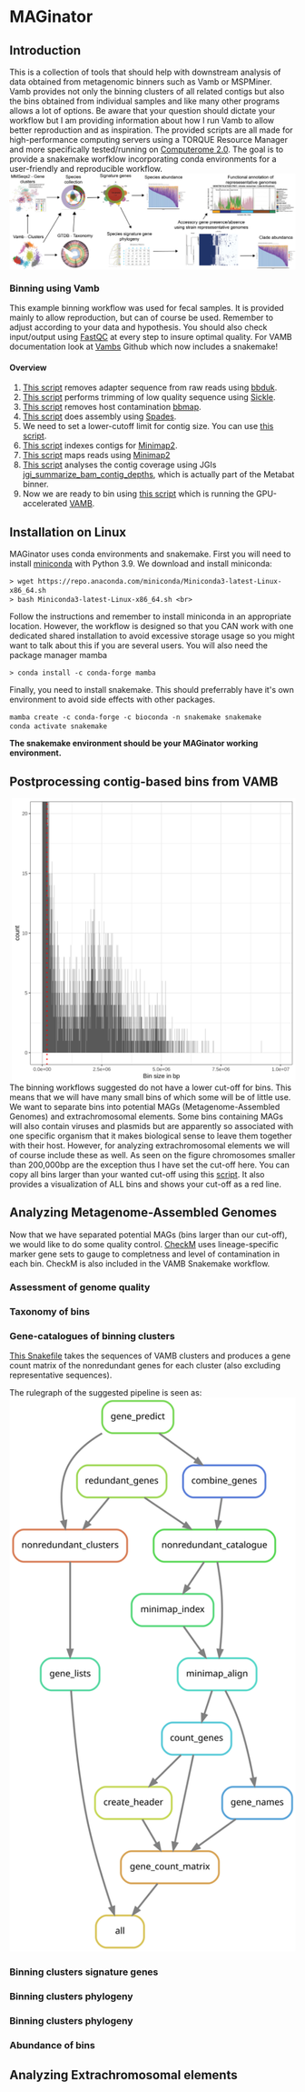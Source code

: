 # MAGinator
## Introduction
This is a collection of tools that should help with downstream analysis of data obtained from metagenomic binners such as Vamb or MSPMiner.
Vamb provides not only the binning clusters of all related contigs but also the bins obtained from individual samples and like many other programs allows a lot of options. Be aware that your question should dictate your workflow but I am providing information about how I run Vamb to allow better reproduction and as inspiration.
The provided scripts are all made for high-performance computing servers using a TORQUE Resource Manager and more specifically tested/running on [Computerome 2.0](https://www.computerome.dk/display/C2W/Computerome+2.0). The goal is to provide a snakemake worfklow incorporating conda environments for a user-friendly and reproducible workflow.
<img align="center" src="https://github.com/DTU-Metagenomics/MAGinator/blob/gh-pages/MAGinator_workflow.png?raw=true" width="1000">
### Binning using Vamb
This example binning workflow was used for fecal samples. It is provided mainly to allow reproduction, but can of course be used. Remember to adjust according to your data and hypothesis. You should also check input/output using [FastQC](https://github.com/s-andrews/FastQC) at every step to insure optimal quality. For VAMB documentation look at [Vambs](https://github.com/RasmussenLab/vamb) Github which now includes a snakemake! <br>
#### Overview
1. [This script](https://github.com/DTU-Metagenomics/MAGinator/blob/main/Scripts/qsub_bbduk_KTrim.sh) removes adapter sequence from raw reads using [bbduk](https://jgi.doe.gov/data-and-tools/bbtools/bb-tools-user-guide/).
2. [This script](https://github.com/DTU-Metagenomics/MAGinator/blob/main/Scripts/qsub_sickle.sh) performs trimming of low quality sequence using [Sickle](https://github.com/najoshi/sickle).
3. [This script](https://github.com/DTU-Metagenomics/MAGinator/blob/main/Scripts/qsub_bbmap_Decon.sh) removes host contamination [bbmap](https://jgi.doe.gov/data-and-tools/bbtools/bb-tools-user-guide/).
4. [This script](https://github.com/DTU-Metagenomics/MAGinator/blob/main/Scripts/qsub_spades.sh) does assembly using [Spades](https://github.com/ablab/spades).
5. We need to set a lower-cutoff limit for contig size. You can use [this script](https://github.com/DTU-Metagenomics/MAGinator/blob/main/Scripts/qsub_batch_fasta_select.sh).
6. [This script](https://github.com/DTU-Metagenomics/MAGinator/blob/main/Scripts/qsub_minimap2_index.sh) indexes contigs for [Minimap2](https://github.com/lh3/minimap2).
7. [This script](https://github.com/DTU-Metagenomics/MAGinator/blob/main/Scripts/qsub_minimap2_align.sh) maps reads using [Minimap2](https://github.com/lh3/minimap2)
8. [This script](https://github.com/DTU-Metagenomics/MAGinator/blob/main/Scripts/qsub_fasta_coverage.sh) analyses the contig coverage using JGIs [jgi_summarize_bam_contig_depths](https://bitbucket.org/berkeleylab/metabat/src/master/), which is actually part of the Metabat binner.
9. Now we are ready to bin using [this script](https://github.com/DTU-Metagenomics/MAGinator/blob/main/Scripts/qsub_vamb_bin.sh) which is running the GPU-accelerated [VAMB](https://github.com/RasmussenLab/vamb).
## Installation on Linux
MAGinator uses conda environments and snakemake. First you will need to install [miniconda](https://docs.conda.io/en/latest/miniconda.html) with Python 3.9. We download and install miniconda:
```
> wget https://repo.anaconda.com/miniconda/Miniconda3-latest-Linux-x86_64.sh
> bash Miniconda3-latest-Linux-x86_64.sh <br>
```
Follow the instructions and remember to install miniconda in an appropriate location. However, the workflow is designed so that you CAN work with one dedicated shared installation to avoid excessive storage usage so you might want to talk about this if you are several users.
You will also need the package manager mamba
```
> conda install -c conda-forge mamba
```
Finally, you need to install snakemake. This should preferrably have it's own environment to avoid side effects with other packages.
```
mamba create -c conda-forge -c bioconda -n snakemake snakemake
conda activate snakemake
```
**The snakemake environment should be your MAGinator working environment.**
## Postprocessing contig-based bins from VAMB
<img align="right" src="https://github.com/DTU-Metagenomics/MAGinator/blob/gh-pages/plot_binsizes.png?raw=true" width="500">

The binning workflows suggested do not have a lower cut-off for bins. This means that we will have many small bins of which some will be of little use.
We want to separate bins into potential MAGs (Metagenome-Assembled Genomes) and extrachromosomal elements. Some bins containing MAGs will also contain viruses and plasmids but are apparently so associated with one specific organism that it makes biological sense to leave them together with their host. However, for analyzing extrachromosomal elements we will of course include these as well. As seen on the figure chromosomes smaller than 200,000bp are the exception thus I have set the cut-off here. You can copy all bins larger than your wanted cut-off  using this [script](https://github.com/DTU-Metagenomics/MAGinator/blob/main/Bin/fasta_select_file_size.py). It also provides a visualization of ALL bins and shows your cut-off as a red line.

## Analyzing Metagenome-Assembled Genomes
Now that we have separated potential MAGs (bins larger than our cut-off), we would like to do some quality control. [CheckM](https://ecogenomics.github.io/CheckM/) uses lineage-specific marker gene sets to gauge to completness and level of contamination in each bin. CheckM is also included in the VAMB Snakemake workflow.

###  Assessment of genome quality

### Taxonomy of bins

### Gene-catalogues of binning clusters
[This Snakefile](https://github.com/DTU-Metagenomics/MAGinator/blob/main/gene_count_matrix/Snakefile_VAMBgenes) takes the sequences of VAMB clusters and produces a gene count matrix of the nonredundant genes for each cluster (also excluding representative sequences). 

The rulegraph of the suggested pipeline is seen as:
<img src="https://raw.githubusercontent.com/DTU-Metagenomics/MAGinator/main/gene_count_matrix/rulegraph.svg">

### Binning clusters signature genes

### Binning clusters phylogeny

### Binning clusters phylogeny

### Abundance of bins

## Analyzing Extrachromosomal elements
